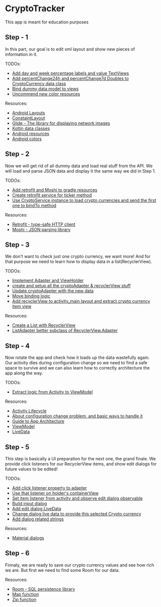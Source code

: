 # CryptoTracker

This app is meant for education purposes

## Step - 1

In this part, our goal is to edit xml layout and show new pieces of information in it.

TODOs:
* [Add day and week percentage labels and value TextViews](https://github.com/semanticer/geekyeduCryptoTracker/blob/1ef3eb480b8db1a4bf0ffdea3f66581a911eafff/app/src/main/res/layout/activity_main.xml#L79)
* [Add percentChange24h and percentChange7d Doubles to CryptoCurrency data class](https://github.com/semanticer/geekyeduCryptoTracker/blob/1ef3eb480b8db1a4bf0ffdea3f66581a911eafff/app/src/main/java/cz/geekyedu/geekyedu/data/model/CryptoCurrency.kt#L4)
* [Bind dummy data model to views](https://github.com/semanticer/geekyeduCryptoTracker/blob/1ef3eb480b8db1a4bf0ffdea3f66581a911eafff/app/src/main/java/cz/geekyedu/geekyedu/presentation/MainActivity.kt#L27)
* [Uncommend new color resources](https://github.com/semanticer/geekyeduCryptoTracker/blob/step-1/app/src/main/res/values/colors.xml)


Resources:
* [Android Layouts](https://developer.android.com/guide/topics/ui/declaring-layout.html)
* [ConstaintLayout](https://constraintlayout.com/)
* [Glide - The library for displaying network images](https://bumptech.github.io/glide/doc/generatedapi.html#using-the-generated-api)
* [Koltin data classes](https://kotlinlang.org/docs/reference/data-classes.html)
* [Android resources](https://developer.android.com/guide/topics/resources/providing-resources.html)
* [Android colors](https://developer.android.com/reference/android/graphics/Color.html)

## Step - 2

Now we will get rid of all dummy data and load real stuff from the API. We will load and parse JSON
data and display it the same way we did in Step 1.

TODOs:
* [Add retrofit and Moshi to gradle resources](https://github.com/semanticer/geekyeduCryptoTracker/blob/d47f96e76e70fce7458552f09cce3dce629a464e/app/build.gradle#L56)
* [Create retrofit service for ticker method](https://github.com/semanticer/geekyeduCryptoTracker/blob/step-2/app/src/main/java/cz/geekyedu/geekyedu/data/remote/CryptoService.kt)
* [Use CryptoService instance to load crypto currencies and send the first one to bindTo method](https://github.com/semanticer/geekyeduCryptoTracker/blob/d47f96e76e70fce7458552f09cce3dce629a464e/app/src/main/java/cz/geekyedu/geekyedu/presentation/MainActivity.kt#L24)

Resources:
* [Retrofit - type-safe HTTP client](http://square.github.io/retrofit/)
* [Moshi - JSON parsing library](https://github.com/square/moshi)

## Step - 3
We don't want to check just one crypto currency, we want more! And for that purpose we need to learn
how to display data in a list(RecyclerView).

TODOs:
* [Implement Adapter and ViewHolder](https://github.com/semanticer/geekyeduCryptoTracker/blob/step-3/app/src/main/java/cz/geekyedu/geekyedu/presentation/CryptoAdapter.kt)
* [create and setup all the cryptoAdapter & recyclerView stuff](https://github.com/semanticer/geekyeduCryptoTracker/blob/73fd31725e798a8b84488ebec9da0268f38f8fa6/app/src/main/java/cz/geekyedu/geekyedu/presentation/MainActivity.kt#L25)
* [Update cryptoAdapter with the new data](https://github.com/semanticer/geekyeduCryptoTracker/blob/73fd31725e798a8b84488ebec9da0268f38f8fa6/app/src/main/java/cz/geekyedu/geekyedu/presentation/MainActivity.kt#L36)
* [Move binding logic](https://github.com/semanticer/geekyeduCryptoTracker/blob/73fd31725e798a8b84488ebec9da0268f38f8fa6/app/src/main/java/cz/geekyedu/geekyedu/presentation/MainActivity.kt#L44)
* [Add recyclerView to activity_main layout and extract crypto currency item view](https://github.com/semanticer/geekyeduCryptoTracker/blob/step-3/app/src/main/res/layout/activity_main.xml)

Resources:
* [Create a List with RecyclerView](https://developer.android.com/guide/topics/ui/layout/recyclerview.html)
* [ListAdapter better subclass of RecyclerView.Adapter](https://developer.android.com/reference/android/support/v7/recyclerview/extensions/ListAdapter.html)

## Step - 4
Now rotate the app and check how it loads up the data wastefully again. Our activity dies during configuration change
so we need to find a safe space to survive and we can also learn how to correctly architecture the app
along the way.

TODOs:
* [Extract logic from Activity to ViewModel](https://github.com/semanticer/geekyeduCryptoTracker/blob/step-4/app/src/main/java/cz/geekyedu/geekyedu/presentation/MainActivity.kt)

Resources:
* [Activity Lifecycle](https://developer.android.com/guide/components/activities/activity-lifecycle.html)
* [About configuration change problem, and basic ways to handle it](https://developer.android.com/guide/topics/resources/runtime-changes.html)
* [Guide to App Architecture](https://developer.android.com/topic/libraries/architecture/guide.html)
* [ViewModel](https://developer.android.com/topic/libraries/architecture/viewmodel.html)
* [LiveData](https://developer.android.com/topic/libraries/architecture/livedata.html)

## Step - 5
This step is basically a UI preparation for the next one, the grand finale. We provide click listeners
for our RecyclerView items, and show edit dialogs for future values to be edited!

TODOs:
* [Add click listener property to adapter](https://github.com/semanticer/geekyeduCryptoTracker/blob/f3e95a4488753ea0132589575092824a71618f36/app/src/main/java/cz/geekyedu/geekyedu/presentation/CryptoAdapter.kt#L19)
* [Use that listener on holder's containerView](https://github.com/semanticer/geekyeduCryptoTracker/blob/f3e95a4488753ea0132589575092824a71618f36/app/src/main/java/cz/geekyedu/geekyedu/presentation/CryptoAdapter.kt#L29)
* [Set item listener from activity and observe edit dialog observable](https://github.com/semanticer/geekyeduCryptoTracker/blob/ac1cb9390b67551c494a364f011efdc0cd11d162/app/src/main/java/cz/geekyedu/geekyedu/presentation/MainActivity.kt#L38)
* [Build input dialog](https://github.com/semanticer/geekyeduCryptoTracker/blob/ac1cb9390b67551c494a364f011efdc0cd11d162/app/src/main/java/cz/geekyedu/geekyedu/presentation/MainActivity.kt#L50)
* [Add edit dialog LiveData](https://github.com/semanticer/geekyeduCryptoTracker/blob/ac1cb9390b67551c494a364f011efdc0cd11d162/app/src/main/java/cz/geekyedu/geekyedu/presentation/MainViewModel.kt#L18)
* [Change dialog live data to provide this selected Crypto currency](https://github.com/semanticer/geekyeduCryptoTracker/blob/ac1cb9390b67551c494a364f011efdc0cd11d162/app/src/main/java/cz/geekyedu/geekyedu/presentation/MainViewModel.kt#L22)
* [Add dialog related strings](https://github.com/semanticer/geekyeduCryptoTracker/blob/ac1cb9390b67551c494a364f011efdc0cd11d162/app/src/main/res/values/strings.xml#L6)

Resources:
* [Material dialogs](https://github.com/afollestad/material-dialogs)

## Step - 6
Finnaly, we are ready to save our crypto currency values and see how rich we are. But first we
need to find some Room for our data.

Resources:
* [Room - SQL persistence library](https://developer.android.com/training/data-storage/room/index.html)
* [Map function](http://rxmarbles.com/#map)
* [Zip function](http://rxmarbles.com/#zip)

